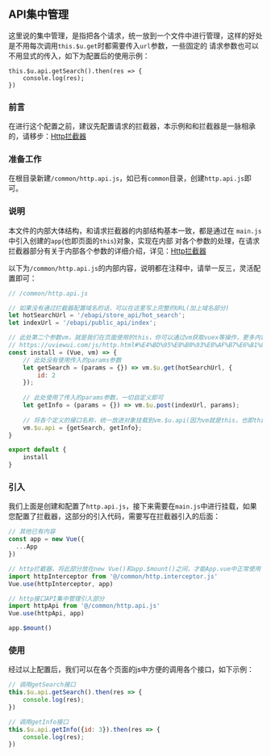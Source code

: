 ## API集中管理

这里说的集中管理，是指把各个请求，统一放到一个文件中进行管理，这样的好处是不用每次调用`this.$u.get`时都需要传入`url`参数，一些固定的
请求参数也可以不用显式的传入，如下为配置后的使用示例：

```
this.$u.api.getSearch().then(res => {
	console.log(res);
})
```

### 前言

在进行这个配置之前，建议先配置请求的拦截器，本示例和和拦截器是一脉相承的，请移步：[Http拦截器](/js/http.html)


### 准备工作

在根目录新建`/common/http.api.js`，如已有`common`目录，创建`http.api.js`即可。


### 说明

本文件的内部大体结构，和请求拦截器的内部结构基本一致，都是通过在	`main.js`中引入创建的`app`(也即页面的`this`)对象，实现在内部
对各个参数的处理，在请求拦截器部分有关于内部各个参数的详细介绍，详见：[Http拦截器](/js/http.html)

以下为`/common/http.api.js`的内部内容，说明都在注释中，请举一反三，灵活配置即可：

```js
// /common/http.api.js

// 如果没有通过拦截器配置域名的话，可以在这里写上完整的URL(加上域名部分)
let hotSearchUrl = '/ebapi/store_api/hot_search';
let indexUrl = '/ebapi/public_api/index';

// 此处第二个参数vm，就是我们在页面使用的this，你可以通过vm获取vuex等操作，更多内容详见uView对拦截器的介绍部分：
// https://uviewui.com/js/http.html#%E4%BD%95%E8%B0%93%E8%AF%B7%E6%B1%82%E6%8B%A6%E6%88%AA%EF%BC%9F
const install = (Vue, vm) => {
	// 此处没有使用传入的params参数
	let getSearch = (params = {}) => vm.$u.get(hotSearchUrl, {
		id: 2
	});
	
	// 此处使用了传入的params参数，一切自定义即可
	let getInfo = (params = {}) => vm.$u.post(indexUrl, params);
	
	// 将各个定义的接口名称，统一放进对象挂载到vm.$u.api(因为vm就是this，也即this.$u.api)下
	vm.$u.api = {getSearch, getInfo};
}

export default {
	install
}
```

### 引入

我们上面是创建和配置了`http.api.js`，接下来需要在`main.js`中进行挂载，如果您配置了拦截器，这部分的引入代码，需要写在拦截器引入的后面：

```js
// 其他已有内容
const app = new Vue({
  ...App
})

// http拦截器，将此部分放在new Vue()和app.$mount()之间，才能App.vue中正常使用
import httpInterceptor from '@/common/http.interceptor.js'
Vue.use(httpInterceptor, app)

// http接口API集中管理引入部分
import httpApi from '@/common/http.api.js'
Vue.use(httpApi, app)

app.$mount()
```


### 使用

经过以上配置后，我们可以在各个页面的js中方便的调用各个接口，如下示例：

```js
// 调用getSearch接口
this.$u.api.getSearch().then(res => {
	console.log(res);
})

// 调用getInfo接口
this.$u.api.getInfo({id: 3}).then(res => {
	console.log(res);
})
```